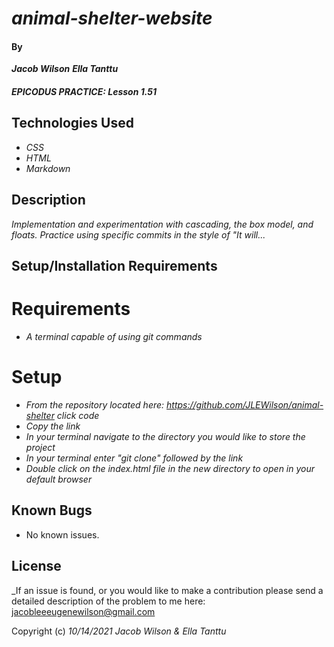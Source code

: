 # _animal-shelter-website_

#### By
_**Jacob Wilson**_
_**Ella Tanttu**_

#### _EPICODUS PRACTICE: Lesson 1.51_

## Technologies Used

* _CSS_
* _HTML_
* _Markdown_


## Description

_Implementation and experimentation with cascading, the box model, and floats. Practice using specific commits in the style of "It will..._

## Setup/Installation Requirements

# Requirements
* _A terminal capable of using git commands_

# Setup

* _From the repository located here: https://github.com/JLEWilson/animal-shelter click code_
* _Copy the link_
* _In your terminal navigate to the directory you would like to store the project_
* _In your terminal enter "git clone" followed by the link_
* _Double click on the index.html file in the new directory to open in your default browser_

## Known Bugs

* No known issues.

## License

_If an issue is found, or you would like to make a contribution please send a detailed description of the problem to me here: jacobleeeugenewilson@gmail.com

Copyright (c) _10/14/2021_ _Jacob Wilson & Ella Tanttu_